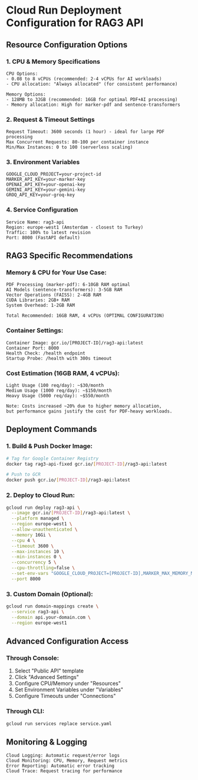 # Cloud Run Deployment Configuration for RAG3 API

## Resource Configuration Options

### 1. CPU & Memory Specifications

```
CPU Options:
- 0.08 to 8 vCPUs (recommended: 2-4 vCPUs for AI workloads)
- CPU allocation: "Always allocated" (for consistent performance)

Memory Options:
- 128MB to 32GB (recommended: 16GB for optimal PDF+AI processing)
- Memory allocation: High for marker-pdf and sentence-transformers
```

### 2. Request & Timeout Settings

```
Request Timeout: 3600 seconds (1 hour) - ideal for large PDF processing
Max Concurrent Requests: 80-100 per container instance
Min/Max Instances: 0 to 100 (serverless scaling)
```

### 3. Environment Variables

```
GOOGLE_CLOUD_PROJECT=your-project-id
MARKER_API_KEY=your-marker-key
OPENAI_API_KEY=your-openai-key
GEMINI_API_KEY=your-gemini-key
GROQ_API_KEY=your-groq-key
```

### 4. Service Configuration

```
Service Name: rag3-api
Region: europe-west1 (Amsterdam - closest to Turkey)
Traffic: 100% to latest revision
Port: 8000 (FastAPI default)
```

## RAG3 Specific Recommendations

### Memory & CPU for Your Use Case:

```
PDF Processing (marker-pdf): 6-10GB RAM optimal
AI Models (sentence-transformers): 3-5GB RAM
Vector Operations (FAISS): 2-4GB RAM
CUDA Libraries: 2GB+ RAM
System Overhead: 1-2GB RAM

Total Recommended: 16GB RAM, 4 vCPUs (OPTIMAL CONFIGURATION)
```

### Container Settings:

```
Container Image: gcr.io/[PROJECT-ID]/rag3-api:latest
Container Port: 8000
Health Check: /health endpoint
Startup Probe: /health with 300s timeout
```

### Cost Estimation (16GB RAM, 4 vCPUs):

```
Light Usage (100 req/day): ~$30/month
Medium Usage (1000 req/day): ~$150/month
Heavy Usage (5000 req/day): ~$550/month

Note: Costs increased ~20% due to higher memory allocation,
but performance gains justify the cost for PDF-heavy workloads.
```

## Deployment Commands

### 1. Build & Push Docker Image:

```bash
# Tag for Google Container Registry
docker tag rag3-api-fixed gcr.io/[PROJECT-ID]/rag3-api:latest

# Push to GCR
docker push gcr.io/[PROJECT-ID]/rag3-api:latest
```

### 2. Deploy to Cloud Run:

```bash
gcloud run deploy rag3-api \
  --image gcr.io/[PROJECT-ID]/rag3-api:latest \
  --platform managed \
  --region europe-west1 \
  --allow-unauthenticated \
  --memory 16Gi \
  --cpu 4 \
  --timeout 3600 \
  --max-instances 10 \
  --min-instances 0 \
  --concurrency 5 \
  --cpu-throttling=false \
  --set-env-vars "GOOGLE_CLOUD_PROJECT=[PROJECT-ID],MARKER_MAX_MEMORY_MB=15000" \
  --port 8000
```

### 3. Custom Domain (Optional):

```bash
gcloud run domain-mappings create \
  --service rag3-api \
  --domain api.your-domain.com \
  --region europe-west1
```

## Advanced Configuration Access

### Through Console:

1. Select "Public API" template
2. Click "Advanced Settings"
3. Configure CPU/Memory under "Resources"
4. Set Environment Variables under "Variables"
5. Configure Timeouts under "Connections"

### Through CLI:

```bash
gcloud run services replace service.yaml
```

## Monitoring & Logging

```
Cloud Logging: Automatic request/error logs
Cloud Monitoring: CPU, Memory, Request metrics
Error Reporting: Automatic error tracking
Cloud Trace: Request tracing for performance
```
